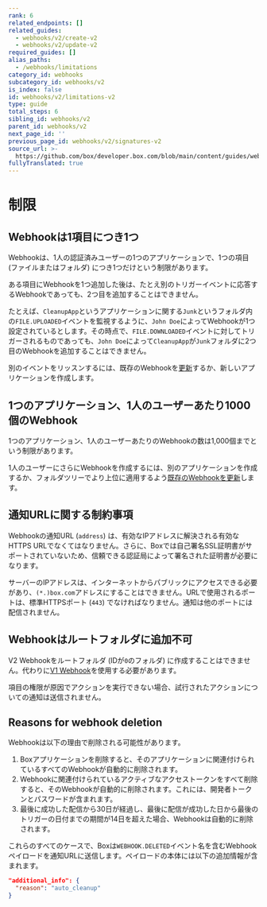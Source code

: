 ```yaml
---
rank: 6
related_endpoints: []
related_guides:
  - webhooks/v2/create-v2
  - webhooks/v2/update-v2
required_guides: []
alias_paths:
  - /webhooks/limitations
category_id: webhooks
subcategory_id: webhooks/v2
is_index: false
id: webhooks/v2/limitations-v2
type: guide
total_steps: 6
sibling_id: webhooks/v2
parent_id: webhooks/v2
next_page_id: ''
previous_page_id: webhooks/v2/signatures-v2
source_url: >-
  https://github.com/box/developer.box.com/blob/main/content/guides/webhooks/v2/limitations-v2.md
fullyTranslated: true
---
```

# 制限

## Webhookは1項目につき1つ

Webhookは、1人の認証済みユーザーの1つのアプリケーションで、1つの項目 (ファイルまたはフォルダ) につき1つだけという制限があります。

ある項目にWebhookを1つ追加した後は、たとえ別のトリガーイベントに応答するWebhookであっても、2つ目を追加することはできません。

たとえば、`CleanupApp`というアプリケーションに関する`Junk`というフォルダ内の`FILE.UPLOADED`イベントを監視するように、`John Doe`によってWebhookが1つ設定されているとします。その時点で、`FILE.DOWNLOADED`イベントに対してトリガーされるものであっても、`John Doe`によって`CleanupApp`が`Junk`フォルダに2つ目のWebhookを追加することはできません。

別のイベントをリッスンするには、既存のWebhookを[更新][update]するか、新しいアプリケーションを作成します。

## 1つのアプリケーション、1人のユーザーあたり1000個のWebhook

1つのアプリケーション、1人のユーザーあたりのWebhookの数は1,000個までという制限があります。

1人のユーザーにさらにWebhookを作成するには、別のアプリケーションを作成するか、フォルダツリーでより上位に適用するよう[既存のWebhookを更新][update]します。

## 通知URLに関する制約事項

Webhookの通知URL (`address`) は、有効なIPアドレスに解決される有効なHTTPS URLでなくてはなりません。さらに、Boxでは自己署名SSL証明書がサポートされていないため、信頼できる認証局によって署名された証明書が必要になります。

サーバーのIPアドレスは、インターネットからパブリックにアクセスできる必要があり、`(*.)box.com`アドレスにすることはできません。URLで使用されるポートは、標準HTTPSポート (`443`) でなければなりません。通知は他のポートには配信されません。

## Webhookはルートフォルダに追加不可

V2 Webhookをルートフォルダ (IDが`0`のフォルダ) に作成することはできません。代わりに[V1 Webhook][v1]を使用する必要があります。

<Message type="notice">

項目の権限が原因でアクションを実行できない場合、試行されたアクションについての通知は送信されません。

</Message>

## Reasons for webhook deletion

Webhookは以下の理由で削除される可能性があります。

1. Boxアプリケーションを削除すると、そのアプリケーションに関連付けられているすべてのWebhookが自動的に削除されます。
2. Webhookに関連付けられているアクティブなアクセストークンをすべて削除すると、そのWebhookが自動的に削除されます。これには、開発者トークンとパスワードが含まれます。
3. 最後に成功した配信から30日が経過し、最後に配信が成功した日から最後のトリガーの日付までの期間が14日を超えた場合、Webhookは自動的に削除されます。

これらのすべてのケースで、Boxは`WEBHOOK.DELETED`イベント名を含むWebhookペイロードを通知URLに送信します。ペイロードの本体には以下の追加情報が含まれます。

```json
"additional_info": {
  "reason": "auto_cleanup"
}
```

[v1]: g://webhooks/v1

[update]: g://webhooks/v2/update-v2

